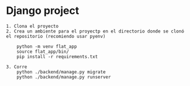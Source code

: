 # Django project
    1. Clona el proyecto
    2. Crea un ambiente para el proyectp en el directorio donde se clonó el repositorio (recomiendo usar pyenv)
    
        python -m venv flat_app
        source flat_app/bin/
        pip install -r requirements.txt

    3. Corre
        python ./backend/manage.py migrate
        python ./backend/manage.py runserver 
    